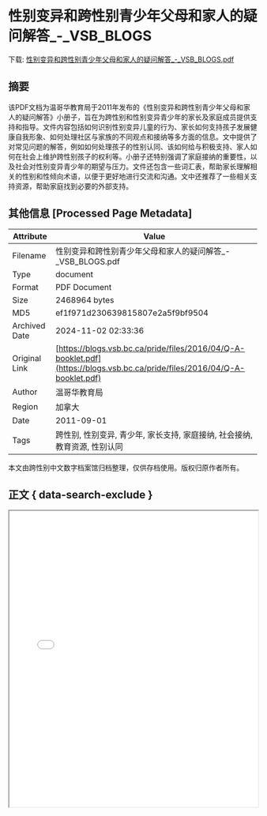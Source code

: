 # 性别变异和跨性别青少年父母和家人的疑问解答_-_VSB_BLOGS

<!-- tcd_download_link -->
下载: <a href="性别变异和跨性别青少年父母和家人的疑问解答_-_VSB_BLOGS.pdf" download>性别变异和跨性别青少年父母和家人的疑问解答_-_VSB_BLOGS.pdf</a>
<!-- tcd_download_link_end -->

## 摘要

<!-- tcd_abstract -->
该PDF文档为温哥华教育局于2011年发布的《性别变异和跨性别青少年父母和家人的疑问解答》小册子，旨在为跨性别和性别变异青少年的家长及家庭成员提供支持和指导。文件内容包括如何识别性别变异儿童的行为、家长如何支持孩子发展健康自我形象、如何处理社区与家族的不同观点和接纳等多方面的信息。文中提供了对常见问题的解答，例如如何处理孩子的性别认同、该如何给与积极支持、家人如何在社会上维护跨性别孩子的权利等。小册子还特别强调了家庭接纳的重要性，以及社会对性别变异青少年的期望与压力。文件还包含一些词汇表，帮助家长理解相关的性别和性倾向术语，以便于更好地进行交流和沟通。文中还推荐了一些相关支持资源，帮助家庭找到必要的外部支持。

<!-- tcd_abstract_end -->

## 其他信息 [Processed Page Metadata]

| Attribute       | Value                                  |
|-----------------|----------------------------------------|
| Filename        | 性别变异和跨性别青少年父母和家人的疑问解答_-_VSB_BLOGS.pdf                             |
| Type            | document                                 |
| Format          | PDF Document                               |
| Size            | 2468964 bytes                           |
| MD5             | ef1f971d230639815807e2a5f9bf9504                                  |
| Archived Date   | 2024-11-02 02:33:36                             |
| Original Link   | [https://blogs.vsb.bc.ca/pride/files/2016/04/Q-A-booklet.pdf](https://blogs.vsb.bc.ca/pride/files/2016/04/Q-A-booklet.pdf)                         |
| Author          | 温哥华教育局                               |
| Region          | 加拿大                               |
| Date            | 2011-09-01                                 |
| Tags            | 跨性别, 性别变异, 青少年, 家长支持, 家庭接纳, 社会接纳, 教育资源, 性别认同                                 |

本文由跨性别中文数字档案馆归档整理，仅供存档使用。版权归原作者所有。


## 正文 { data-search-exclude }

<!-- tcd_main_text -->
<iframe src="../性别变异和跨性别青少年父母和家人的疑问解答_-_VSB_BLOGS.pdf" width="100%" height="600px">
    <p>无法显示PDF，请下载查看。</p>
</iframe>
<!-- tcd_main_text_end -->

